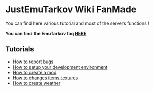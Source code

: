 # JustEmuTarkov Wiki FanMade

You can find here various tutorial and most of the servers functions !

**You can find the EmuTarkov faq [HERE](https://github.com/justemutarkov/Wiki/blob/master/FAQ.md)**

## Tutorials
* [How to report bugs](https://github.com/justemutarkov/Wiki/blob/master/tutorials/bug-report.md)
* [How to setup your development environment](https://github.com/justemutarkov/Wiki/blob/master/tutorials/development-environment-setup.md)
* [How to create a mod](https://github.com/justemutarkov/Wiki/blob/master/tutorials/create_a_mod.md)
* [How to changes items textures](https://github.com/justemutarkov/Wiki/blob/master/tutorials/edit_weapons_texture.md)
* [How to create weather](https://github.com/justemutarkov/Wiki/blob/master/tutorials/create_weather.md)
